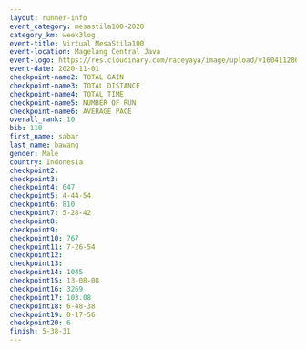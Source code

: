 ```yaml
--- 
layout: runner-info 
event_category: mesastila100-2020 
category_km: week3log 
event-title: Virtual MesaStila100  
event-location: Magelang Central Java 
event-logo: https://res.cloudinary.com/raceyaya/image/upload/v1604112863/3B3F7463-9336-4572-9F07-069DCA7D2527_ndaoxk.jpg 
event-date: 2020-11-01 
checkpoint-name2: TOTAL GAIN 
checkpoint-name3: TOTAL DISTANCE 
checkpoint-name4: TOTAL TIME 
checkpoint-name5: NUMBER OF RUN 
checkpoint-name6: AVERAGE PACE 
overall_rank: 10
bib: 110
first_name: sabar
last_name: bawang
gender: Male
country: Indonesia
checkpoint2: 
checkpoint3: 
checkpoint4: 647
checkpoint5: 4-44-54
checkpoint6: 810
checkpoint7: 5-28-42
checkpoint8: 
checkpoint9: 
checkpoint10: 767
checkpoint11: 7-26-54
checkpoint12: 
checkpoint13: 
checkpoint14: 1045
checkpoint15: 13-08-08
checkpoint16: 3269
checkpoint17: 103.08
checkpoint18: 6-48-38
checkpoint19: 0-17-56
checkpoint20: 6
finish: 5-38-31
--- 
```

